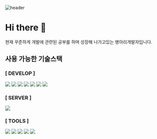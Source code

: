 ![header](https://capsule-render.vercel.app/api?type=waving&color=auto&height=150&section=header&text=Moonletter_World!&fontSize=70&animation=fadeIn&fontAlignY=55)

# Hi there 👋
<p>현재 꾸준하게 개발에 관련된 공부를 하며 성장해 나가고있는 병아리개발자입니다.
  </br>
</p>

<!--
**Moonletter/Moonletter** is a ✨ _special_ ✨ repository because its `README.md` (this file) appears on your GitHub profile.

Here are some ideas to get you started:

- 🔭 I’m currently working on ...
- 🌱 I’m currently learning ...
- 👯 I’m looking to collaborate on ...
- 🤔 I’m looking for help with ...
- 💬 Ask me about ...
- 📫 How to reach me: ...
- 😄 Pronouns: ...
- ⚡ Fun fact: ...
-->

<div>
  
  <h2>사용 가능한 기술스택</h2>
  
  <h3>[ DEVELOP ]</h3>
  <!-- html5 -->
  <img src="https://img.shields.io/badge/html5-E34F26?style=flat&logo=html5&logoColor=white"/>
  <!-- css3 -->
  <img src="https://img.shields.io/badge/css3-1572B6?style=flat&logo=css3&logoColor=white"/>
  <!-- javascript -->
  <img src="https://img.shields.io/badge/javascript-F7DF1E?style=flat&logo=javascript&logoColor=black"/>

  <!-- django -->
  <img src="https://img.shields.io/badge/django-092E20?style=flat&logo=django&logoColor=white"/>

  <!-- python -->
  <img src="https://img.shields.io/badge/python-3776AB?style=flat&logo=python&logoColor=white"/>
  <!-- pytorch -->
  <img src="https://img.shields.io/badge/pytorch-EE4C2C?style=flat&logo=pytorch&logoColor=white"/>
  <!-- pandas -->
  <img src="https://img.shields.io/badge/pandas-150458?style=flat&logo=pandas&logoColor=white"/>
  <!-- hugging face -->
<!--   <img src="https://img.shields.io/badge/hugging_face-FCC326?style=flat"/> -->

  <h3>[ SERVER ]</h3>
  <!-- docker -->
<!--   <img src="https://img.shields.io/badge/docker-2496ED?style=flat&logo=docker&logoColor=white"/> -->
  <!-- oracle cloud -->
<!--   <img src="https://img.shields.io/badge/oraclecloud-F80000?style=flat&logo=oracle&logoColor=white"/> -->
  <!-- mysql -->
  <img src="https://img.shields.io/badge/mysql-4479A1?style=flat&logo=mysql&logoColor=white"/>
  <!-- airflow -->
<!--   <img src="https://img.shields.io/badge/apacheairflow-017CEE?style=flat&logo=apacheairflow&logoColor=white"/> -->
  
  <h3>[ TOOLS ]</h3>
  <!-- github -->
  <a href="https://github.com/Moonletter"><img src="https://img.shields.io/badge/github-181717?style=flat&logo=github&logoColor=white"/></a>
  <!-- git -->
  <img src="https://img.shields.io/badge/git-F05032?style=flat&logo=git&logoColor=white"/>
  <!-- notion -->
  <a href="https://www.notion.so/23_-_-_-d9ee594fada44c2eb66d6a94b2575be1?pvs=4"><img src="https://img.shields.io/badge/notion-000000?style=flat&logo=notion&logoColor=white"/></a>
  <!-- discode -->
  <img src="https://img.shields.io/badge/discord-5865F2?style=flat&logo=discord&logoColor=white"/>
  <!-- slack -->
  <img src="https://img.shields.io/badge/slack-4A154B?style=flat&logo=slack&logoColor=white"/>
  
</div>
